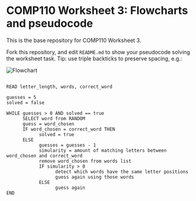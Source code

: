 # COMP110 Worksheet 3: Flowcharts and pseudocode

This is the base repository for COMP110 Worksheet 3.

Fork this repository, and edit `README.md` to show your pseudocode solving the worksheet task. Tip: use triple backticks to preserve spacing, e.g.:

![Flowchart](https://raw.githubusercontent.com/KalvinMalloch/comp110-worksheet-3/master/Worksheet%203%20Flowchart.png)


```START

READ letter_length, words, correct_word

guesses = 5
solved = false

WHILE guesses > 0 AND solved == true
      SELECT word from RANDOM
      guess = word_chosen
      IF word_chosen = correct_word THEN
            solved = true
      ELSE
            guesses = guesses - 1
            simularity = amount of matching letters between word_chosen and correct_word
            remove word_chosen from words list
            IF simularity > 0
                  detect which words have the same letter positions
                  guess again using those words
            ELSE 
                  guess again
END
